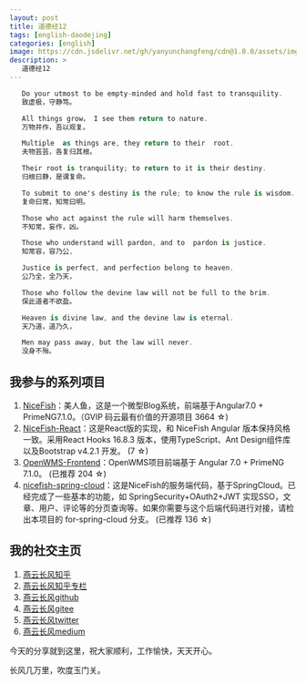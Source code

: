 ```yaml
---
layout: post
title: 道德经12
tags: [english-daodejing]
categories: [english]
image: https://cdn.jsdelivr.net/gh/yanyunchangfeng/cdn@1.0.0/assets/img/blog/english-grammer/english-grammer-cover5.png
description: >
   道德经12
---
```

 ```swift
    Do your utmost to be empty-minded and hold fast to transquility.
    致虚极，守静笃。
 ```
 ```swift
    All things grow， I see them return to nature.
    万物并作，吾以观复。
 ```
 ```swift
    Multiple  as things are, they return to their  root.
    夫物芸芸，各复归其根。
 ```
 ```swift
    Their root is tranquility; to return to it is their destiny.
    归根曰静，是谓复命。
 ```
 ```swift
    To submit to one's destiny is the rule; to know the rule is wisdom. 
    复命曰常，知常曰明。
 ```
 ```swift
    Those who act against the rule will harm themselves.
    不知常，妄作，凶。
 ```
 ```swift
    Those who understand will pardon, and to  pardon is justice.
    知常容，容乃公,
 ```
 ```swift
    Justice is perfect, and perfection belong to heaven.
    公乃全，全乃天，
 ```
 ```swift
    Those who follow the devine law will not be full to the brim.
    保此道者不欲盈。
 ```
 ```swift
    Heaven is divine law, and the devine law is eternal.
    天乃道，道乃久，
 ```
 ```swift
    Men may pass away, but the law will never. 
    没身不殆。
 ```

## 我参与的系列项目

1. [NiceFish]( https://gitee.com/mumu-osc/NiceFish)：美人鱼，这是一个微型Blog系统，前端基于Angular7.0 + PrimeNG7.1.0。（GVIP 码云最有价值的开源项目 3664 ☆)
2. [NiceFish-React]( https://github.com/damoqiongqiu/NiceFish-React)：这是React版的实现，和 NiceFish Angular 版本保持风格一致。采用React Hooks 16.8.3 版本，使用TypeScript、Ant Design组件库以及Bootstrap v4.2.1 开发。  (7 ☆)
3. [OpenWMS-Frontend](https://gitee.com/mumu-osc/OpenWMS-Frontend)：OpenWMS项目前端基于 Angular 7.0 + PrimeNG 7.1.0。  (已推荐 204 ☆)
4. [nicefish-spring-cloud](https://gitee.com/mumu-osc/nicefish-spring-cloud)：这是NiceFish的服务端代码，基于SpringCloud。已经完成了一些基本的功能，如 SpringSecurity+OAuth2+JWT 实现SSO，文章、用户、评论等的分页查询等。如果你需要与这个后端代码进行对接，请检出本项目的 for-spring-cloud 分支。 (已推荐 136 ☆)

## 我的社交主页  

1. [燕云长风知乎](https://zhihu.com/people/hbxyxuxiaodong)  
2. [燕云长风知乎专栏](https://zhuanlan.zhihu.com/yanyunchangfeng)  
3. [燕云长风github](https://github.com/yanyunchangfeng)  
4. [燕云长风gitee](https://gitee.com/yanyunchangfeng)  
5. [燕云长风twitter](https://twitter.com/yanyunchangfeng)  
6. [燕云长风medium](https://medium.com/@yanyunchangfeng) 

今天的分享就到这里，祝大家顺利，工作愉快，天天开心。

长风几万里，吹度玉门关。